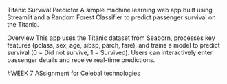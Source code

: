 Titanic Survival Predictor
A simple machine learning web app built using Streamlit and a Random Forest Classifier to predict passenger survival on the Titanic.

Overview
This app uses the Titanic dataset from Seaborn, processes key features (pclass, sex, age, sibsp, parch, fare), and trains a model to predict survival (0 = Did not survive, 1 = Survived).
Users can interactively enter passenger details and receive real-time predictions.

#WEEK 7 ASsignment for Celebal technologies
